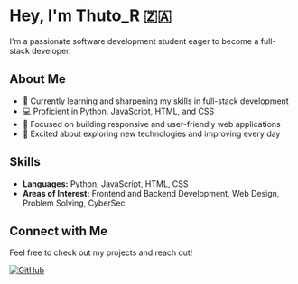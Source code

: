 # Hey, I'm Thuto_R 🇿🇦

I'm a passionate software development student eager to become a full-stack developer.

## About Me
- 🌱 Currently learning and sharpening my skills in full-stack development
- 💻 Proficient in Python, JavaScript, HTML, and CSS
- 🎯 Focused on building responsive and user-friendly web applications
- 🚀 Excited about exploring new technologies and improving every day

## Skills
- **Languages:** Python, JavaScript, HTML, CSS
- **Areas of Interest:** Frontend and Backend Development, Web Design, Problem Solving, CyberSec

## Connect with Me
Feel free to check out my projects and reach out!

[![GitHub](https://img.shields.io/badge/GitHub-100000?style=for-the-badge&logo=github&logoColor=white)](https://github.com/Thuto42096)
